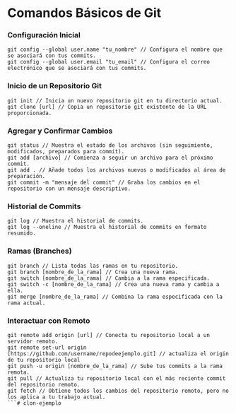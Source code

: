 # Comandos Básicos de Git

### Configuración Inicial
```shell I'm tab B
git config --global user.name "tu_nombre" // Configura el nombre que se asociará con tus commits.
git config --global user.email "tu_email" // Configura el correo electrónico que se asociará con tus commits.
```

### Inicio de un Repositorio Git
```shell
git init // Inicia un nuevo repositorio git en tu directorio actual.
git clone [url] // Copia un repositorio git existente de la URL proporcionada.
```

### Agregar y Confirmar Cambios
```shell
git status // Muestra el estado de los archivos (sin seguimiento, modificados, preparados para commit).
git add [archivo] // Comienza a seguir un archivo para el próximo commit.
git add . // Añade todos los archivos nuevos o modificados al área de preparación.
git commit -m "mensaje del commit" // Graba los cambios en el repositorio con un mensaje descriptivo.
```

### Historial de Commits
```shell
git log // Muestra el historial de commits.
git log --oneline // Muestra el historial de commits en formato resumido.
```

### Ramas (Branches)
```shell
git branch // Lista todas las ramas en tu repositorio.
git branch [nombre_de_la_rama] // Crea una nueva rama.
git switch [nombre_de_la_rama] // Cambia a la rama especificada.
git switch -c [nombre_de_la_rama] // Crea una nueva rama y cambia a ella.
git merge [nombre_de_la_rama] // Combina la rama especificada con la rama actual.
```

### Interactuar con Remoto
```shell
git remote add origin [url] // Conecta tu repositorio local a un servidor remoto.
git remote set-url origin [https://github.com/username/repodeejemplo.git] // actualiza el origin de tu repositorio local
git push -u origin [nombre_de_la_rama] // Sube tus commits a la rama remota.
git pull // Actualiza tu repositorio local con el más reciente commit del repositorio remoto.
git fetch // Obtiene todos los cambios del repositorio remoto, pero no los aplica a tu trabajo actual.
```# clon-ejemplo
